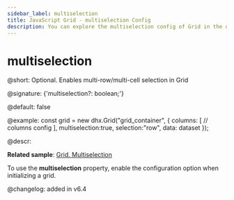 ```yaml
---
sidebar_label: multiselection
title: JavaScript Grid - multiselection Config 
description: You can explore the multiselection config of Grid in the documentation of the DHTMLX JavaScript UI library. Browse developer guides and API reference, try out code examples and live demos, and download a free 30-day evaluation version of DHTMLX Suite.
---
```


# multiselection

@short: Optional. Enables multi-row/multi-cell selection in Grid

@signature: {'multiselection?: boolean;'}

@default: false

@example:
const grid = new dhx.Grid("grid_container", {
    columns: [
        // columns config
    ],
    multiselection:true,
    selection:"row",
    data: dataset
});

@descr:

**Related sample**: [Grid. Multiselection](https://snippet.dhtmlx.com/4nj0e9ye)

To use the **multiselection** property, enable the [](grid/api/grid_selection_config.md) configuration option when initializing a grid.

@changelog: added in v6.4

[comment]: # (@related: grid/initialization.md#initialize-grid grid/configuration.md#multiple-selection-of-grid-cells)
